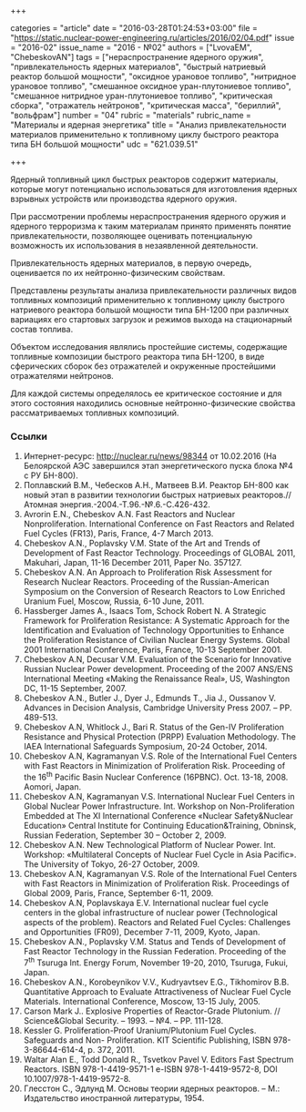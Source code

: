 +++

categories = "article"
date = "2016-03-28T01:24:53+03:00"
file = "https://static.nuclear-power-engineering.ru/articles/2016/02/04.pdf"
issue = "2016-02"
issue_name = "2016 - №02"
authors = ["LvovaEM", "ChebeskovAN"]
tags = ["нераспространение ядерного оружия", "привлекательность ядерных материалов", "быстрый натриевый реактор большой мощности", "оксидное урановое топливо", "нитридное урановое топливо", "смешанное оксидное уран-плутониевое топливо", "смешанное нитридное уран-плутониевое топливо", "критическая сборка", "отражатель нейтронов", "критическая масса", "бериллий", "вольфрам"]
number = "04"
rubric = "materials"
rubric_name = "Материалы и ядерная энергетика"
title = "Анализ привлекательности материалов применительно к топливному циклу быстрого реактора типа БН большой мощности"
udc = "621.039.51"

+++

Ядерный топливный цикл быстрых реакторов содержит материалы, которые могут потенциально использоваться для изготовления ядерных взрывных устройств или производства ядерного оружия. 

При рассмотрении проблемы нераспространения ядерного оружия и ядерного терроризма к таким материалам принято применять понятие привлекательности, позволяющее оценивать потенциальную возможность их использования в незаявленной деятельности. 

Привлекательность ядерных материалов, в первую очередь, оценивается по их нейтронно-физическим свойствам. 

Представлены результаты анализа привлекательности различных видов топливных композиций применительно к топливному циклу быстрого натриевого реактора большой мощности типа БН-1200 при различных вариациях его стартовых загрузок и режимов выхода на стационарный состав топлива. 

Объектом исследования являлись простейшие системы, содержащие топливные композиции быстрого реактора типа БН-1200, в виде сферических сборок без отражателей и окруженные простейшими отражателями нейтронов. 

Для каждой системы определялось ее критическое состояние и для этого состояния находились основные нейтронно-физические свойства рассматриваемых топливных композиций.

### Ссылки

1. Интернет-ресурс: http://nuclear.ru/news/98344 от 10.02.2016 (На Белоярской АЭС завершился этап энергетического пуска блока №4 с РУ БН-800).
2. Поплавский В.М., Чебесков А.Н., Матвеев В.И. Реактор БН-800 как новый этап в развитии технологии быстрых натриевых реакторов.//Атомная энергия.-2004.-Т.96.-№.6.-С.426-432.
3. Avrorin E.N., Chebeskov A.N. Fast Reactors and Nuclear Nonproliferation. International Conference on Fast Reactors and Related Fuel Cycles (FR13), Paris, France, 4-7 March 2013.
4. Chebeskov A.N., Poplavsky V.M. State of the Art and Trends of Development of Fast Reactor Technology. Proceedings of GLOBAL 2011, Makuhari, Japan, 11-16 December 2011, Paper No. 357127.
5. Chebeskov A.N. An Approach to Proliferation Risk Assessment for Research Nuclear Reactors. Proceeding of the Russian-American Symposium on the Conversion of Research Reactors to Low Enriched Uranium Fuel, Moscow, Russia, 6-10 June, 2011.
6. Hassberger James A., Isaacs Tom, Schock Robert N. A Strategic Framework for Proliferation Resistance: A Systematic Approach for the Identification and Evaluation of Technology Opportunities to Enhance the Proliferation Resistance of Civilian Nuclear Energy Systems. Global 2001 International Conference, Paris, France, 10-13 September 2001.
7. Chebeskov A.N, Decusar V.M. Evaluation of the Scenario for Innovative Russian Nuclear Power development. Proceeding of the 2007 ANS/ENS International Meeting «Making the Renaissance Real», US, Washington DC, 11-15 September, 2007.
8. Chebeskov A.N., Butler J., Dyer J., Edmunds T., Jia J., Oussanov V. Advances in Decision Analysis, Cambridge University Press 2007. – PP. 489-513.
9. Chebeskov A.N, Whitlock J., Bari R. Status of the Gen-IV Proliferation Resistance and Physical Protection (PRPP) Evaluation Methodology. The IAEA International Safeguards Symposium, 20-24 October, 2014.
10. Chebeskov A.N, Kagramanyan V.S. Role of the International Fuel Centers with Fast Reactors in Minimization of Proliferation Risk. Proceeding of the 16<sup>th</sup> Pacific Basin Nuclear Conference (16PBNC). Oct. 13-18, 2008. Aomori, Japan.
11. Chebeskov A.N, Kagramanyan V.S. International Nuclear Fuel Centers in Global Nuclear Power Infrastructure. Int. Workshop on Non-Proliferation Embedded at The XI International Conference «Nuclear Safety&Nuclear Education» Central Institute for Continuing Education&Training, Obninsk, Russian Federation, September 30 – October 2, 2009.
12. Chebeskov A.N. New Technological Platform of Nuclear Power. Int. Workshop: «Multilateral Concepts of Nuclear Fuel Cycle in Asia Pacific». The University of Tokyo, 26-27 October, 2009.
13. Chebeskov A.N, Kagramanyan V.S. Role of the International Fuel Centers with Fast Reactors in Minimization of Proliferation Risk. Proceedings of Global 2009, Paris, France, September 6-11, 2009.
14. Chebeskov A.N, Poplavskaya E.V. International nuclear fuel cycle centers in the global infrastructure of nuclear power (Technological aspects of the problem). Reactors and Related Fuel Cycles: Challenges and Opportunities (FR09), December 7-11, 2009, Kyoto, Japan.
15. Chebeskov A.N., Poplavsky V.M. Status and Tends of Development of Fast Reactor Technology in the Russian Federation. Proceeding of the 7<sup>th</sup> Tsuruga Int. Energy Forum, November 19-20, 2010, Tsuruga, Fukui, Japan.
16. Chebeskov A.N., Korobeynikov V.V., Kudryavtsev E.G., Tikhomirov B.B. Quantitative Approach to Evaluate Attractiveness of Nuclear Fuel Cycle Materials. International Conference, Moscow, 13-15 July, 2005.
17. Carson Mark J.. Explosive Properties of Reactor-Grade Plutonium. // Science&Global Security. – 1993. – №4. – PP. 111-128.
18. Kessler G. Proliferation-Proof Uranium/Plutonium Fuel Cycles. Safeguards and Non- Proliferation. KIT Scientific Publishing, ISBN 978-3-86644-614-4, p. 372, 2011.
19. Waltar Alan E., Todd Donald R., Tsvetkov Pavel V. Editors Fast Spectrum Reactors. ISBN 978-1-4419-9571-1 e-ISBN 978-1-4419-9572-8, DOI 10.1007/978-1-4419-9572-8.
20. Глесстон С., Эдлунд М. Основы теории ядерных реакторов. – М.: Издательство иностранной литературы, 1954.